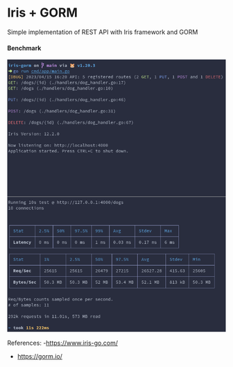 # Iris + GORM

Simple implementation of REST API with Iris framework and GORM

#### Benchmark
![bench](https://github.com/LeandroRezendeCoutinho/iris-gorm/blob/main/img/iris_gorm_bench.png)

References: 
-https://www.iris-go.com/
- https://gorm.io/
